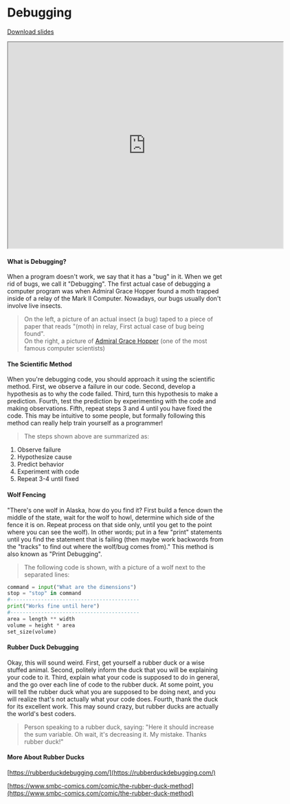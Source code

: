# Debugging

[Download slides](Debugging.pdf)


<iframe style="width: 640px; height: 480px;" width="300" height="150" allowfullscreen="allowfullscreen" webkitallowfullscreen="webkitallowfullscreen" mozallowfullscreen="mozallowfullscreen"
title="Introduction.pdf"
src="https://www.youtube.com/embed/JLjrx4CbU7U?feature=oembed&amp;rel=0" ></iframe>


#### What is Debugging?

When a program doesn't work, we say that it has a "bug" in it.
When we get rid of bugs, we call it "Debugging".
The first actual case of debugging a computer program was when Admiral Grace Hopper found a moth trapped inside of a relay of the Mark II Computer.
Nowadays, our bugs usually don't involve live insects.

> On the left, a picture of an actual insect (a bug) taped to a piece of paper that reads "(moth) in relay, First actual case of bug being found".  
> On the right, a picture of [Admiral Grace Hopper](https://en.wikipedia.org/wiki/Grace_Hopper) (one of the most famous computer scientists)

#### The Scientific Method

When you're debugging code, you should approach it using the scientific method.
First, we observe a failure in our code.
Second, develop a hypothesis as to why the code failed.
Third, turn this hypothesis to make a prediction.
Fourth, test the prediction by experimenting with the code and making observations.
Fifth, repeat steps 3 and 4 until you have fixed the code.
This may be intuitive to some people, but formally following this method can really help train yourself as a programmer!

> The steps shown above are summarized as:

1. Observe failure
2. Hypothesize cause
3. Predict behavior
4. Experiment with code
5. Repeat 3-4 until fixed

#### Wolf Fencing
"There's one wolf in Alaska, how do you find it? First build a fence down the middle of the state, wait for the wolf to howl, determine which side of the fence it is on. Repeat process on that side only, until you get to the point where you can see the wolf). In other words; put in a few "print" statements until you find the statement that is failing (then maybe work backwords from the "tracks" to find out where the wolf/bug comes from)."
This method is also known as "Print Debugging".

> The following code is shown, with a picture of a wolf next to the separated lines:

```python
command = input("What are the dimensions")
stop = "stop" in command
#------------------------------------------
print("Works fine until here")
#------------------------------------------
area = length ** width
volume = height * area
set_size(volume)
```

#### Rubber Duck Debugging
Okay, this will sound weird. 
First, get yourself a rubber duck or a wise stuffed animal. 
Second, politely inform the duck that you will be explaining your code to it.
Third, explain what your code is supposed to do in general, and the go over each line of code to the rubber duck.
At some point, you will tell the rubber duck what you are supposed to be doing next, and you will realize that's not actually what your code does.
Fourth, thank the duck for its excellent work. 
This may sound crazy, but rubber ducks are actually the world's best coders.

> Person speaking to a rubber duck, saying: "Here it should increase the sum variable. Oh wait, it's decreasing it. My mistake. Thanks rubber duck!"

#### More About Rubber Ducks

[https://rubberduckdebugging.com/](https://rubberduckdebugging.com/)

[https://www.smbc-comics.com/comic/the-rubber-duck-method](https://www.smbc-comics.com/comic/the-rubber-duck-method)
